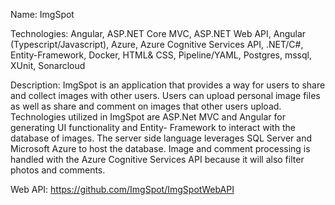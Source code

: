 Name: ImgSpot

Technologies: Angular, ASP.NET Core MVC, ASP.NET Web API, Angular (Typescript/Javascript), Azure, Azure 
Cognitive Services API, .NET/C#, Entity-Framework, Docker, HTML& CSS, Pipeline/YAML, Postgres, mssql, 
XUnit, Sonarcloud

Description:  ImgSpot is an application that provides a way for users to share and collect images with other 
users. Users can upload personal image files as well as share and comment on images that other users upload. 
Technologies utilized in ImgSpot are ASP.Net MVC and Angular for generating UI functionality and Entity-
Framework to interact with the database of images. The server side language leverages SQL Server and 
Microsoft Azure to host the database. Image and comment processing is handled with the Azure Cognitive 
Services API because it will also filter photos and comments.

Web API: https://github.com/ImgSpot/ImgSpotWebAPI
